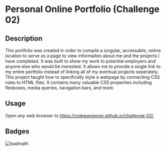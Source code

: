 # Personal Online Portfolio (Challenge 02)


## Description

This portfolio was created in order to compile a singular, accessable, online location to serve as a page to 
view informaiton about me and the projects I have completed. It was built to show my work to potential employers
and anyone else who would be inerested. It allows me to provide a single link to my entire portfolio instead of
linking all of my eventual projects seperately. This project taught how to specifically style a webpage by 
connecting CSS rules to HTML files. It contains many valuable CSS properties including flexboxes, 
media queries, navigation bars, and more. 


## Usage

Open any web browser to https://colewaggoner.github.io/challenge-02/


## Badges

![badmath](https://img.shields.io/github/languages/top/colewaggoner/challenge-02)